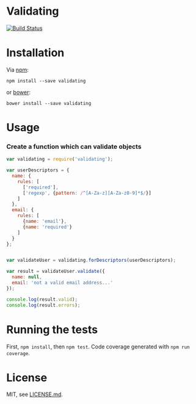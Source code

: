# Validating

[![Build Status](https://travis-ci.org/codemix/validating.svg?branch=master)](https://travis-ci.org/codemix/validating)


# Installation

Via [npm](https://npmjs.org/package/validating):

    npm install --save validating


or [bower](http://bower.io/search/?q=validating):


    bower install --save validating


# Usage


### Create a function which can validate objects

```js
var validating = require('validating');

var userDescriptors = {
  name: {
    rules: [
      ['required'],
      ['regexp', {pattern: /^[A-Za-z][A-Za-z0-9]*$/}]
    ]
  },
  email: {
    rules: [
      {name: 'email'},
      {name: 'required'}
    ]
  }
};


var validateUser = validating.forDescriptors(userDescriptors);

var result = validateUser.validate({
  name: null,
  email: 'not a valid email address...'
});

console.log(result.valid);
console.log(result.errors);

```



# Running the tests

First, `npm install`, then `npm test`. Code coverage generated with `npm run coverage`.


# License

MIT, see [LICENSE.md](LICENSE.md).

